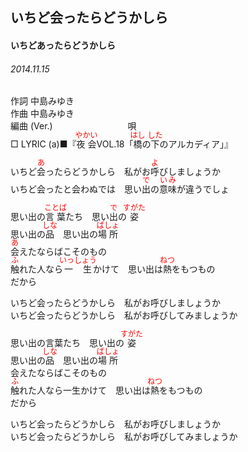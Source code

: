 <style type="text/css">
	ruby{
	    ruby-position: over;
	}
	ruby > rt{font-size: 12px;color:red;}
	p{font:16px;font-size: '楷体'}
</style>
## いちど会ったらどうかしら
#### いちどあったらどうかしら
###### 2014.11.15


作詞     中島みゆき　　　　　   
作曲      中島みゆき  　　　   
編曲 (Ver.) 　　　　　　　　
唄  　　    
□ LYRIC (a)■『<ruby><rb>夜会</rb><rp>(</rp><rt>やかい</rt><rp>)</rp></ruby>VOL.18「<ruby><rb>橋</rb><rp>(</rp><rt>はし</rt><rp>)</rp></ruby>の<ruby><rb>下</rb><rp>(</rp><rt>した</rt><rp>)</rp></ruby>のアルカディア」』  
  
いちど<ruby><rb>会</rb><rp>(</rp><rt>あ</rt><rp>)</rp></ruby>ったらどうかしら　私がお<ruby><rb>呼</rb><rp>(</rp><rt>よ</rt><rp>)</rp></ruby>びしましょうか  
いちど会ったと会わぬでは　思い<ruby><rb>出</rb><rp>(</rp><rt>で</rt><rp>)</rp></ruby>の<ruby><rb>意味</rb><rp>(</rp><rt>いみ</rt><rp>)</rp></ruby>が違うでしょ  
  
思い出の<ruby><rb>言葉</rb><rp>(</rp><rt>ことば</rt><rp>)</rp></ruby>たち　思い<ruby><rb>出</rb><rp>(</rp><rt>で</rt><rp>)</rp></ruby>の<ruby><rb>姿</rb><rp>(</rp><rt>すがた</rt><rp>)</rp></ruby>  
思い出の<ruby><rb>品</rb><rp>(</rp><rt>しな</rt><rp>)</rp></ruby>　思い出の<ruby><rb>場所</rb><rp>(</rp><rt>ばしょ</rt><rp>)</rp></ruby>  
<ruby><rb>会</rb><rp>(</rp><rt>あ</rt><rp>)</rp></ruby>えたならばこそのもの  
<ruby><rb>触</rb><rp>(</rp><rt>ふ</rt><rp>)</rp></ruby>れた人なら<ruby><rb>一生</rb><rp>(</rp><rt>いっしょう</rt><rp>)</rp></ruby>かけて　思い出は<ruby><rb>熱</rb><rp>(</rp><rt>ねつ</rt><rp>)</rp></ruby>をもつもの  
だから  
  
いちど会ったらどうかしら　私がお呼びしましょうか  
いちど会ったらどうかしら　私がお呼びしてみましょうか  
  
思い出の言葉たち　思い出の<ruby><rb>姿</rb><rp>(</rp><rt>すがた</rt><rp>)</rp></ruby>  
思い出の<ruby><rb>品</rb><rp>(</rp><rt>しな</rt><rp>)</rp></ruby>　思い出の<ruby><rb>場所</rb><rp>(</rp><rt>ばしょ</rt><rp>)</rp></ruby>  
会えたならばこそのもの  
<ruby><rb>触</rb><rp>(</rp><rt>ふ</rt><rp>)</rp></ruby>れた人なら一生かけて　思い出は<ruby><rb>熱</rb><rp>(</rp><rt>ねつ</rt><rp>)</rp></ruby>をもつもの  
だから  
  
いちど会ったらどうかしら　私がお呼びしましょうか  
いちど会ったらどうかしら　私がお呼びしてみましょうか  